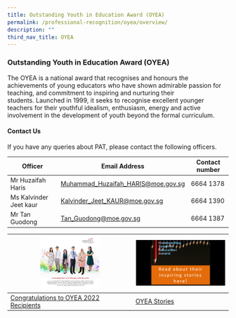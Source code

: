 ```yaml
---
title: Outstanding Youth in Education Award (OYEA)
permalink: /professional-recognition/oyea/overview/
description: ""
third_nav_title: OYEA
---
```

### Outstanding Youth in Education Award (OYEA)

The OYEA is a national award that recognises and honours the achievements of young educators who&nbsp;have shown admirable passion for teaching, and commitment to inspiring and nurturing their students.&nbsp;Launched in 1999, it seeks to recognise excellent younger teachers for their youthful idealism, enthusiasm, energy and active involvement in the development of youth beyond the formal curriculum.

#### Contact Us

If you have any queries about PAT, please contact the following officers.

| Officer | Email Address | Contact number |
|---|---|---|
| Mr Huzaifah Haris  | [Muhammad\_Huzaifah\_HARIS@moe.gov.sg](mailto:Muhammad_Huzaifah_HARIS@moe.gov.sg)   | 6664 1378 |
| Ms Kalvinder Jeet kaur | [Kalvinder_Jeet_KAUR@moe.gov.sg](mailto:Kalvinder_Jeet_Kaur@moe.gov.sg) | 6664 1390 |
| Mr Tan Guodong | [Tan_Guodong@moe.gov.sg](mailto:Tan_Guodong@moe.gov.sg) | 6664 1387 |

| <img src="/images/prore11.png" style="width:50%"> | <img src="/images/prore12.png" style="width:99%"> |
|---|---|
| [Congratulations to OYEA 2022 Recipients](https://staging.d2dfevnwgxersp.amplifyapp.com/professional-excellence/oyea/recipients-and-finalists/) | [OYEA Stories](https://staging.d2dfevnwgxersp.amplifyapp.com/professional-recognition/oyea/stories/) |